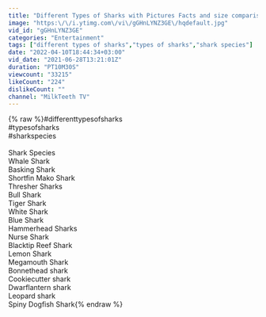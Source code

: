 ```yaml
---
title: "Different Types of Sharks with Pictures Facts and size comparison with humans for kids & students GK"
image: "https:\/\/i.ytimg.com\/vi\/gGHnLYNZ3GE\/hqdefault.jpg"
vid_id: "gGHnLYNZ3GE"
categories: "Entertainment"
tags: ["different types of sharks","types of sharks","shark species"]
date: "2022-04-10T18:44:34+03:00"
vid_date: "2021-06-28T13:21:01Z"
duration: "PT10M30S"
viewcount: "33215"
likeCount: "224"
dislikeCount: ""
channel: "MilkTeeth TV"
---
```

{% raw %}#differenttypesofsharks<br />#typesofsharks<br />#sharkspecies<br /><br />Shark Species<br />Whale Shark <br />Basking Shark <br />Shortfin Mako Shark <br />Thresher Sharks<br />Bull Shark<br />Tiger Shark<br />White Shark<br />Blue Shark<br />Hammerhead Sharks <br />Nurse Shark<br />Blacktip Reef Shark<br />Lemon Shark<br />Megamouth Shark<br />Bonnethead shark<br />Cookiecutter shark<br />Dwarflantern shark<br />Leopard shark<br />Spiny Dogfish Shark{% endraw %}

